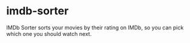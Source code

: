 # imdb-sorter
IMDb Sorter sorts your movies by their rating on IMDb, so you can pick which one you should watch next.
